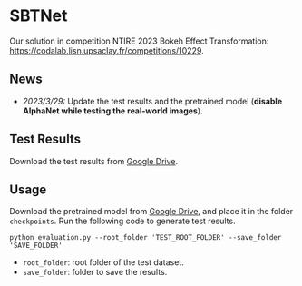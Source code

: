 # SBTNet
Our solution in competition NTIRE 2023 Bokeh Effect Transformation: https://codalab.lisn.upsaclay.fr/competitions/10229.

## News
- *2023/3/29:* Update the test results and the pretrained model (**disable AlphaNet while testing the real-world images**).

## Test Results
Download the test results from [Google Drive](https://drive.google.com/drive/folders/1_WZjCtJXxySboWzFcAOhilARLJpMHzGC?usp=share_link).

## Usage
Download the pretrained model from [Google Drive](https://drive.google.com/drive/folders/1_WZjCtJXxySboWzFcAOhilARLJpMHzGC?usp=share_link), and place it in the folder `checkpoints`. 
Run the following code to generate test results.
```
python evaluation.py --root_folder 'TEST_ROOT_FOLDER' --save_folder 'SAVE_FOLDER'
```
- `root_folder`:  root folder of the test dataset.
- `save_folder`: folder to save the results.
